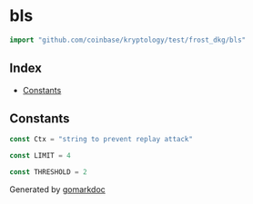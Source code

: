 <!-- Code generated by gomarkdoc. DO NOT EDIT -->

# bls

```go
import "github.com/coinbase/kryptology/test/frost_dkg/bls"
```

## Index

- [Constants](<#constants>)


## Constants

```go
const Ctx = "string to prevent replay attack"
```

```go
const LIMIT = 4
```

```go
const THRESHOLD = 2
```



Generated by [gomarkdoc](<https://github.com/princjef/gomarkdoc>)
